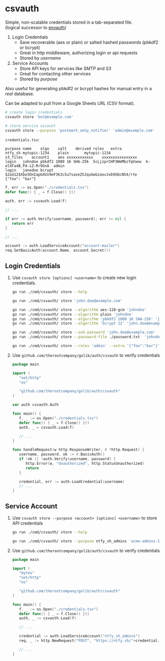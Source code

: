 # csvauth

Simple, non-scalable credentials stored in a tab-separated file. \
(logical successor to [envauth](https://github.com/therootcompany/golib/tree/main/auth/envauth))

1. Login Credentials
    - Save recoverable (aes or plain) or salted hashed passwords (pbkdf2 or bcrypt)
    - Great in http middleware, authorizing login or api requests
    - Stored by _username_
2. Service Accounts
    - Store API keys for services like SMTP and S3
    - Great for contacting other services
    - Stored by _purpose_

Also useful for generating pbkdf2 or bcrypt hashes for manual entry in a _real_ database.

Can be adapted to pull from a Google Sheets URL (CSV format).

```sh
# create login credentials
csvauth store 'bot@example.com'

# store service account
csvauth store --purpose 'postmark_smtp_notifier' 'admin@example.com'
```

`credentials.tsv`:

```tsv
purpose	name	algo	salt	derived	roles	extra
ntfy_sh	mytopic-1234	plain		mytopic-1234
s3_files	account1	aes	xxxxxxxxxxxx	xxxxxxxxxxxxxxxx
login	johndoe	pbkdf2 1000 16 SHA-256	5cLjzprCHP3WmMbzfqVaew	k-elXFa4B_P4-iZ-Rr9GnA	admin
login	janedoe	bcrypt		$2a$12$Xbe3OnIapGXUv9eF3k3cSu7sazeZSJquUwGzaovJxb9XQcN54/rte		{"foo": "bar"}
```

```go
f, err := os.Open("./credentials.tsv")
defer func() { _ = f.Close() }()

auth, err := csvauth.Load(f)

// ...

if err := auth.Verify(username, password); err != nil {
   return err
}

// ...

account := auth.LoadServiceAccount("account-mailer")
req.SetBasicAuth(account.Name, account.Secret())
```

## Login Credentials

1. Use `csvauth store [options] <username>` to create new login credentials.

    ```sh
    go run ./cmd/csvauth/ store --help
    ```

    ```sh
    go run ./cmd/csvauth/ store 'john.doe@example.com'

    go run ./cmd/csvauth/ store --algorithm aes-128-gcm 'johndoe'
    go run ./cmd/csvauth/ store --algorithm plain 'johndoe'
    go run ./cmd/csvauth/ store --algorithm 'pbkdf2 1000 16 SHA-256' 'johndoe'
    go run ./cmd/csvauth/ store --algorithm 'bcrypt 12' 'john.doe@example.com'

    go run ./cmd/csvauth/ store --ask-password 'john.doe@example.com'
    go run ./cmd/csvauth/ store --password-file ./password.txt  'johndoe'

    go run ./cmd/csvauth/ store --roles 'admin' --extra '{"foo":"bar"}' 'jimbob'
    ```

2. Use `github.com/therootcompany/golib/auth/csvauth` to verify credentials

    ```go
    package main

    import (
       "net/http"
       "os"

       "github.com/therootcompany/golib/auth/csvauth"
    )

    var auth csvauth.Auth

    func main() {
       f, _ := os.Open("./credentials.tsv")
       defer func() { _ = f.Close() }()
       auth, _ = csvauth.Load(f)

       // ...
    }

    func handleRequest(w http.ResponseWriter, r *http.Request) {
       username, password, ok := r.BasicAuth()
       if !ok || !auth.Verify(username, password) {
          http.Error(w, "Unauthorized", http.StatusUnauthorized)
          return
       }

       credential, err := auth.LoadCredential(username)
       // ...
    }
    ```

## Service Account

1. Use `csvauth store --purpose <account> [options] <username>` to store API credentials

    ```sh
    go run ./cmd/csvauth/ store --help
    ```

    ```sh
    go run ./cmd/csvauth/ store --purpose ntfy_sh_admins 'acme-admins-1234abcd'
    ```

2. Use `github.com/therootcompany/golib/auth/csvauth` to verify credentials

    ```go
    package main

    import (
       "bytes"
       "net/http"
       "os"

       "github.com/therootcompany/golib/auth/csvauth"
    )

    func main() {
       f, _ := os.Open("./credentials.tsv")
       defer func() { _ = f.Close() }()
       auth, _ := csvauth.Load(f)

       // ...

       credential := auth.LoadServiceAccount("ntfy_sh_admins")
       req, _ := http.NewRequest("POST", "https://ntfy.sh/"+credential.Secret(), bytes.NewBuffer(message))

       // ...
    }
    ```
